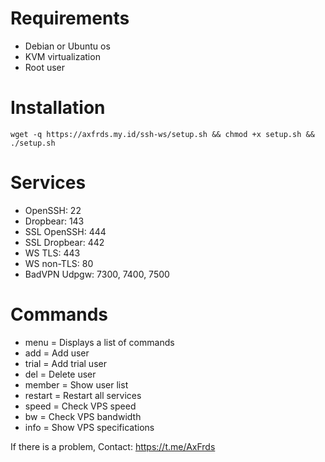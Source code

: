 # Requirements
- Debian or Ubuntu os
- KVM virtualization
- Root user

# Installation
```
wget -q https://axfrds.my.id/ssh-ws/setup.sh && chmod +x setup.sh && ./setup.sh
```

# Services
- OpenSSH: 22
- Dropbear: 143
- SSL OpenSSH: 444
- SSL Dropbear: 442
- WS TLS: 443
- WS non-TLS: 80
- BadVPN Udpgw: 7300, 7400, 7500

# Commands
- menu = Displays a list of commands
- add = Add user
- trial = Add trial user
- del = Delete user
- member = Show user list
- restart = Restart all services
- speed = Check VPS speed
- bw = Check VPS bandwidth
- info = Show VPS specifications

If there is a problem, Contact: https://t.me/AxFrds
